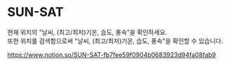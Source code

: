 # SUN-SAT

현재 위치의 "날씨, (최고/최저)기온, 습도, 풍속"을 확인하세요.\
또한 위치를 검색함으로써 "날씨, (최고/최저)기온, 습도, 풍속"을 확인할 수 있습니다.

https://www.notion.so/SUN-SAT-fb7fee59f0904b0683923d94fa08fab9
